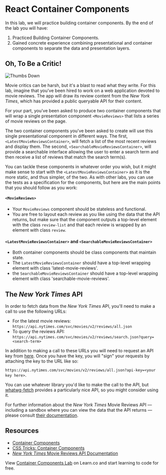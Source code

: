 # React Container Components

In this lab, we will practice building container components. By the end of the lab you will have:

1. Practiced Building Container Components.
2. Gained concrete experience combining presentational and container components to separate the data and presentation layers.

## Oh, To Be a Critic!

![Thumbs Down](https://s3.amazonaws.com/ezmiller/public/images/thumbs-down-kevin.gif)

Movie critics can be harsh, but it's a blast to read what they write. For this lab, imagine that you've been hired to work on a web application devoted to movie reviews. The app will draw its review content from the _New York Times_, which has provided a public queryable API for their content.

For your part, you've been asked to produce two container components that will wrap a single presentation component `<MovieReviews>` that lists a series of movie reviews on the page.

The two container components you've been asked to create will use this single  presentational component in different ways. The first, `<LatestMovieReviewsContainer>`, will fetch a list of the most recent reviews and display them. The second, `<SearchableMovieReviewsContainer>`, will provide a searchable interface allowing the user to enter a search term and then receive a list of reviews that match the search term(s).

You can tackle these components in whatever order you wish, but it might make sense to start with the `<LatestMovieReviewsContainer>` as it is the more static, and thus simpler, of the two. As with other labs, you can use the tests as a specification for the components, but here are the main points that you should follow as you work:

#### `<MovieReviews>`
* Your `MovieReviews` component should be stateless and functional.
* You are free to layout each review as you like using the data that the API returns, but make sure that the component outputs a top-level element with the class `review-list` and that each review is wrapped by an element with class `review`.

#### `<LatestMovieReviewsContainer>` and `<SearchableMovieReviewsContainer>`
* Both container components should be class components that maintain state.
* The `LatestMovieReviewsContainer` should have a top-level wrapping element with class 'latest-movie-reviews'.
* the `SearchableMovieReviewsContainer` should have a top-level wrapping element with class 'searchable-movie-reviews'.

## The _New York Times_ API

In order to fetch data from the _New York Times_ API, you'll need to make a call to use the following URLs:

* For the latest movie reviews: `https://api.nytimes.com/svc/movies/v2/reviews/all.json`
* To query the reviews API: `https://api.nytimes.com/svc/movies/v2/reviews/search.json?query=<search-term>`

In addition to making a call to these URLs you will need to request an API key from [here](https://developer.nytimes.com/signup). Once you have the key, you will "sign" your requests by attaching the key to the URL like so: 

`https://api.nytimes.com/svc/movies/v2/reviews/all.json?api-key=<your key here>`.

You can use whatever library you'd like to make the call to the API, but [whatwg-fetch](https://www.npmjs.com/package/whatwg-fetch) provides a particularly nice API, so you might consider using it.

For further information about the _New York Times_ Movie Reviews API &mdash;  including a sandbox where you can view the  data that the API returns &mdash;  please consult [their documentation](http://developer.nytimes.com/movie_reviews_v2.json#/Documentation/GET/reviews/search.json).

## Resources

- [Container Components](https://medium.com/@learnreact/container-components-c0e67432e005#.2kd1wuyp4)
- [CSS Tricks: Container Components](https://css-tricks.com/learning-react-container-components/)
- [_New York Times_ Movie Reviews API Documentation](http://developer.nytimes.com/movie_reviews_v2.json#/Documentation)

<p class='util--hide'>View <a href='https://learn.co/lessons/react-container-components-lab'>Container Components Lab</a> on Learn.co and start learning to code for free.</p>

